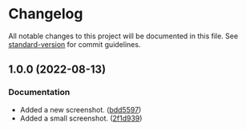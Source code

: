 # Changelog

All notable changes to this project will be documented in this file. See [standard-version](https://github.com/conventional-changelog/standard-version) for commit guidelines.

## 1.0.0 (2022-08-13)


### Documentation

* Added a new screenshot. ([bdd5597](https://github.com/DoktorMike/pymario/commit/bdd55977123f3ea014fb71e513b0cfee617a07b0))
* Added a small screenshot. ([2f1d939](https://github.com/DoktorMike/pymario/commit/2f1d93983a6f488522c43e1590ea5da64a6d68d8))

